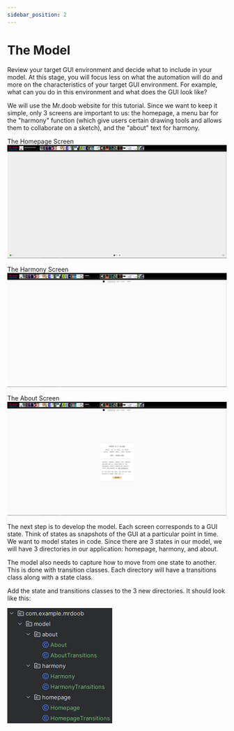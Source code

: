 ```yaml
---
sidebar_position: 2
---
```


# The Model

Review your target GUI environment and decide what to include in your model.
At this stage, you will focus less on what the automation will do and more on the characteristics
of your target GUI environment. For example, what can you do in this environment and 
what does the GUI look like?  

We will use the Mr.doob website for this tutorial.
Since we want to keep it simple, only 3 screens are important to us: the homepage, a menu bar for 
the "harmony" function (which give users certain drawing tools and allows them to collaborate on a 
sketch), and the "about" text for harmony. 

The Homepage Screen
![Homepage](../../static/img/mrdoob/homepage.png)  

The Harmony Screen
![Harmony](../../static/img/mrdoob/harmony.png)  

The About Screen  
![About](../../static/img/mrdoob/about.png)

The next step is to develop the model. Each screen corresponds to a GUI state. Think of states as
snapshots of the GUI at a particular point in time. We want to model states in code. Since there are
3 states in our model, we will have 3 directories in our application: homepage, harmony, and about.  

The model also needs to capture how to move from one state to another. This is done with transition classes.
Each directory will have a transitions class along with a state class.  

Add the state and transitions classes to the 3 new directories. It should look like this:  

![Model Filestructure](../../static/img/mrdoob/mrdoob_filestructure_model.png)
